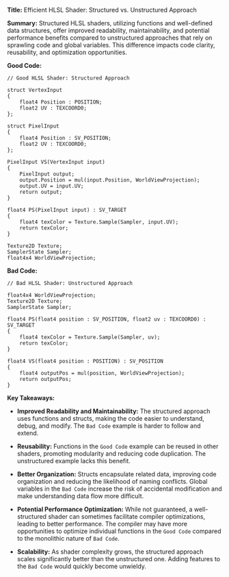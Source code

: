 **Title:** Efficient HLSL Shader: Structured vs. Unstructured Approach

**Summary:**  Structured HLSL shaders, utilizing functions and well-defined data structures, offer improved readability, maintainability, and potential performance benefits compared to unstructured approaches that rely on sprawling code and global variables.  This difference impacts code clarity, reusability, and optimization opportunities.


**Good Code:**

```hlsl
// Good HLSL Shader: Structured Approach

struct VertexInput
{
    float4 Position : POSITION;
    float2 UV : TEXCOORD0;
};

struct PixelInput
{
    float4 Position : SV_POSITION;
    float2 UV : TEXCOORD0;
};

PixelInput VS(VertexInput input)
{
    PixelInput output;
    output.Position = mul(input.Position, WorldViewProjection);
    output.UV = input.UV;
    return output;
}

float4 PS(PixelInput input) : SV_TARGET
{
    float4 texColor = Texture.Sample(Sampler, input.UV);
    return texColor;
}

Texture2D Texture;
SamplerState Sampler;
float4x4 WorldViewProjection;
```

**Bad Code:**

```hlsl
// Bad HLSL Shader: Unstructured Approach

float4x4 WorldViewProjection;
Texture2D Texture;
SamplerState Sampler;

float4 PS(float4 position : SV_POSITION, float2 uv : TEXCOORD0) : SV_TARGET
{
    float4 texColor = Texture.Sample(Sampler, uv);
    return texColor;
}

float4 VS(float4 position : POSITION) : SV_POSITION
{
    float4 outputPos = mul(position, WorldViewProjection);
    return outputPos;
}

```


**Key Takeaways:**

* **Improved Readability and Maintainability:** The structured approach uses functions and structs, making the code easier to understand, debug, and modify.  The `Bad Code` example is harder to follow and extend.

* **Reusability:** Functions in the `Good Code` example can be reused in other shaders, promoting modularity and reducing code duplication.  The unstructured example lacks this benefit.

* **Better Organization:** Structs encapsulate related data, improving code organization and reducing the likelihood of naming conflicts.  Global variables in the `Bad Code` increase the risk of accidental modification and make understanding data flow more difficult.

* **Potential Performance Optimization:**  While not guaranteed, a well-structured shader can sometimes facilitate compiler optimizations, leading to better performance.  The compiler may have more opportunities to optimize individual functions in the `Good Code` compared to the monolithic nature of `Bad Code`.

* **Scalability:**  As shader complexity grows, the structured approach scales significantly better than the unstructured one.  Adding features to the `Bad Code` would quickly become unwieldy.


